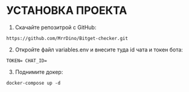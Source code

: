 # УСТАНОВКА ПРОЕКТА

1. Скачайте репозитрой с GitHub:

```https://github.com/MrrDino/Bitget-checker.git```

2. Откройте файл variables.env и внесите туда id чата и токен бота:

```TOKEN= CHAT_ID=```

3. Поднимите докер:

```docker-compose up -d```

